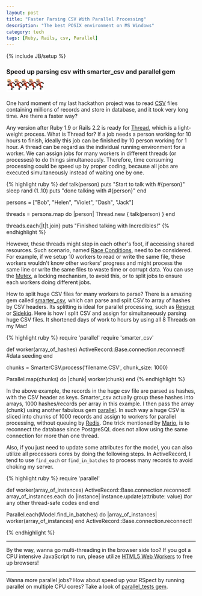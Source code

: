 ```yaml
---
layout: post
title: "Faster Parsing CSV With Parallel Processing"
description: "The best POSIX environment on MS Windows"
category: tech
tags: [Ruby, Rails, csv, Parallel]
---
```

{% include JB/setup %}
### Speed up parsing csv with smarter_csv and parallel gem<img src="/assets/imgs/dash5.jpg"  alt="five Dashes" width="20%"/>

One hard moment of my last hackathon project was to read [CSV](http://ruby-doc.org/stdlib-2.2.3/libdoc/csv/rdoc/CSV.html) files containing millions of records and store in database, and it took very long time. Are there a faster way?

Any version after Ruby 1.9 or Rails 2.2 is ready for [Thread](http://ruby-doc.org/core-2.2.3/Thread.html), which is a light-weight process.  What is Thread for?  If a job needs a person working for 10 hours to finish, ideally this job can be finished by 10 person working for 1 hour.  A thread can be regard as the individual running environment for a worker. We can assign jobs for many workers in different threads (or processes) to do things simultaneously. Therefore, time consuming processing could be speed up by proper coding, because all jobs are executed simultaneously instead of waiting one by one.

{% highlight ruby %}
def talk(person)
  puts "Start to talk with #{person}"
  sleep rand (1..10)
  puts "done talking with #{person}"
end

persons = ["Bob", "Helen", "Violet", "Dash", "Jack"]

threads = persons.map do |person|
  Thread.new { talk(person) }
end

threads.each{|t|t.join}
puts "Finished talking with Incredibles!"
{% endhighlight %}

However, these threads might step in each other's foot, if accessing shared resources.  Such scenario, named [Race Conditions](http://en.wikipedia.org/wiki/Race_condition), need to be considered. For example, if we setup 10 workers to read or write the same file, these workers wouldn't know other workers' progress and might process the same line or write the same files to waste time or corrupt data.  You can use the [Mutex](http://ruby-doc.org/core-2.2.3/Mutex.html), a locking mechanism, to avoid this, or to split jobs to ensure each workers doing different jobs.

How to split huge CSV files for many workers to parse?  There is a amazing gem called [smarter_csv](http://github.com/tilo/smarter_csv), which can parse and split CSV to array of hashes by CSV headers.  Its splitting is ideal for parallel processing, such as [Resque](http://github.com/resque/resque) or [Sidekiq](http://github.com/mperham/sidekiq).  Here is how I split CSV and assign for simultaneously parsing huge CSV files.  It shortened days of work to hours by using all 8 Threads on my Mac!

{% highlight ruby %}
require 'parallel'
require 'smarter_csv'

def worker(array_of_hashes)
  ActiveRecord::Base.connection.reconnect!
  #data seeding
end

chunks = SmarterCSV.process('filename.CSV', chunk_size: 1000)

Parallel.map(chunks) do |chunk|
  worker(chunk)
end
{% endhighlight %}

In the above example, the records in the huge csv file are parsed as hashes, with the CSV header as keys.  Smarter_csv actually group these hashes into arrays, 1000 hashes/records per array in this example. I then pass the array (chunk) using another fabulous gem [parallel](http://github.com/grosser/parallel). In such way a huge CSV is sliced into chunks of 1000 records and assign to workers for parallel processing, without queuing by [Redis](http://redis.io). One trick mentioned by [Mario](http://ruby.zigzo.com/2012/01/29/the-parallel-gem-and-postgresql-oh-and-rails/), is to reconnect the database since PostgreSQL does not allow using the same connection for more than one thread.

Also, if you just need to update some attributes for the model, you can also utilize all processors cores by doing the following steps.  In ActiveRecord, I tend to use `find_each` or `find_in_batches` to process many records to avoid choking my server.

{% highlight ruby %}
require 'parallel'

def worker(array_of_instances)
  ActiveRecord::Base.connection.reconnect!
  array_of_instances.each do |instance|
    instance.update(attribute: value) #or any other thread-safe codes
  end
end

Parallel.each(Model.find_in_batches) do |array_of_instances|
  worker(array_of_instances)
end
ActiveRecord::Base.connection.reconnect!

{% endhighlight %}
___

By the way, wanna go multi-threading in the browser side too?  If you got a CPU intensive JavaScript to run, please utilize [HTML5 Web Workers](http://www.w3schools.com/html/html5_webworkers.asp) to free up browsers!

___
Wanna more parallel jobs?  How about speed up your RSpect by running parallel on multiple CPU cores? Take a look of [parallel_tests gem](https://github.com/grosser/parallel_tests).